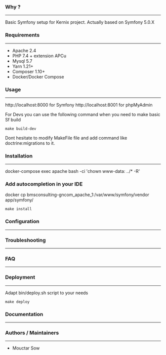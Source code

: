 ### Why ?
---
Basic Symfony setup for Kernix project.
Actually based on Symfony 5.0.X

### Requirements
---
* Apache 2.4
* PHP 7.4 + extension APCu
* Mysql 5.7
* Yarn 1.21+
* Composer 1.10+
* Docker/Docker Compose

### Usage
---
http://localhost:8000 for Symfony
http://localhost:8001 for phpMyAdmin

For Devs you can use the following command when you need to make basic Sf build 
```
make build-dev
```
Dont hesitate to modify MakeFile file and add command like doctrine:migrations 
to it.

### Installation
---
docker-compose exec apache bash -ci 'chown www-data: ../* -R'
### Add autocompletion in your IDE
docker cp bmsconsulting-gncom_apache_1:/var/www/symfony/vendor   app/symfony/


```
make install
```

### Configuration
---

### Troubleshooting
---

### FAQ
---

### Deployment
---
Adapt bin/deploy.sh script to your needs
```
make deploy
```

### Documentation
---

### Authors / Maintainers
---

- Mouctar Sow
